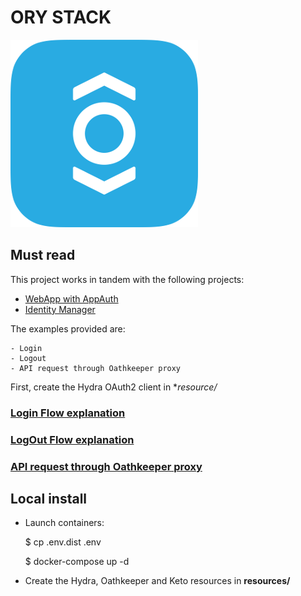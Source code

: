 # ORY STACK
![](./logo.png)


## Must read

This project works in tandem with the following projects: 
    
  - [WebApp with AppAuth](https://bitbucket.org/roiupagency/openid-webapp/src/master/)  
  - [Identity Manager](https://bitbucket.org/roiupagency/openid-identity-manager/src/master/)  

The examples provided are: 

    - Login
    - Logout
    - API request through Oathkeeper proxy
    
First, create the Hydra OAuth2 client in **resource/*

### [Login Flow explanation](https://www.ory.sh/docs/hydra/login-consent-flow)

### [LogOut Flow explanation](https://www.ory.sh/docs/next/hydra/oauth2#logout)

### [API request through Oathkeeper proxy](https://www.ory.sh/docs/oathkeeper/)


## Local install 

-  Launch containers:

    
    $ cp .env.dist .env
    
    
    $ docker-compose up -d
    
   

-  Create the Hydra, Oathkeeper and Keto resources in  **resources/**


         
